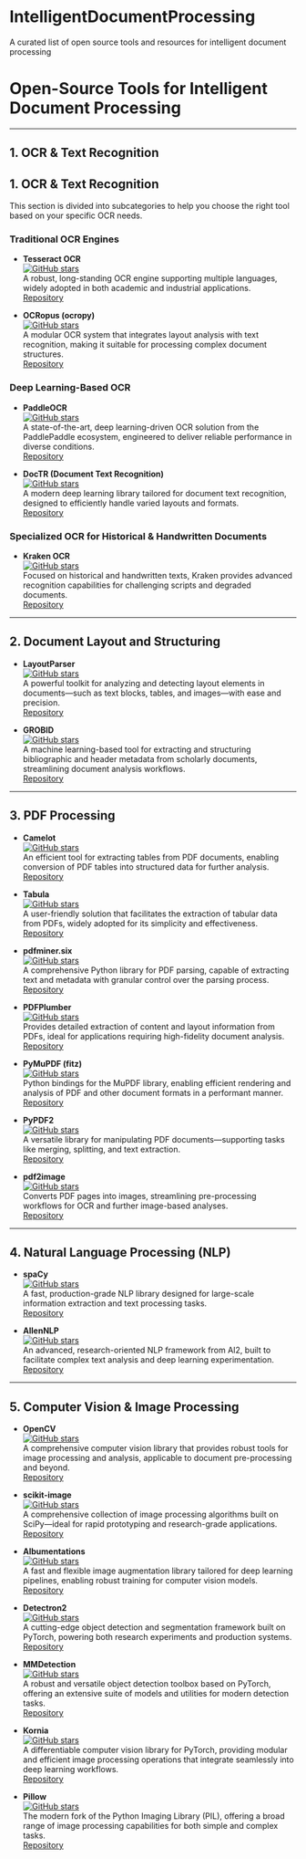 # IntelligentDocumentProcessing
A curated list of open source tools and resources for intelligent document processing

# Open-Source Tools for Intelligent Document Processing

---

## 1. OCR & Text Recognition

## 1. OCR & Text Recognition

This section is divided into subcategories to help you choose the right tool based on your specific OCR needs.

### Traditional OCR Engines
- **Tesseract OCR**  
  [![GitHub stars](https://img.shields.io/github/stars/tesseract-ocr/tesseract?style=social)](https://github.com/tesseract-ocr/tesseract)  
  A robust, long-standing OCR engine supporting multiple languages, widely adopted in both academic and industrial applications.  
  [Repository](https://github.com/tesseract-ocr/tesseract)

- **OCRopus (ocropy)**  
  [![GitHub stars](https://img.shields.io/github/stars/tmbdev/ocropy?style=social)](https://github.com/tmbdev/ocropy)  
  A modular OCR system that integrates layout analysis with text recognition, making it suitable for processing complex document structures.  
  [Repository](https://github.com/tmbdev/ocropy)

### Deep Learning-Based OCR
- **PaddleOCR**  
  [![GitHub stars](https://img.shields.io/github/stars/PaddlePaddle/PaddleOCR?style=social)](https://github.com/PaddlePaddle/PaddleOCR)  
  A state-of-the-art, deep learning-driven OCR solution from the PaddlePaddle ecosystem, engineered to deliver reliable performance in diverse conditions.  
  [Repository](https://github.com/PaddlePaddle/PaddleOCR)

- **DocTR (Document Text Recognition)**  
  [![GitHub stars](https://img.shields.io/github/stars/mindee/doctr?style=social)](https://github.com/mindee/doctr)  
  A modern deep learning library tailored for document text recognition, designed to efficiently handle varied layouts and formats.  
  [Repository](https://github.com/mindee/doctr)

### Specialized OCR for Historical & Handwritten Documents
- **Kraken OCR**  
  [![GitHub stars](https://img.shields.io/github/stars/mittagessen/kraken?style=social)](https://github.com/mittagessen/kraken)  
  Focused on historical and handwritten texts, Kraken provides advanced recognition capabilities for challenging scripts and degraded documents.  
  [Repository](https://github.com/mittagessen/kraken)


---

## 2. Document Layout and Structuring

- **LayoutParser**  
  [![GitHub stars](https://img.shields.io/github/stars/Layout-Parser/layout-parser?style=social)](https://github.com/Layout-Parser/layout-parser)  
  A powerful toolkit for analyzing and detecting layout elements in documents—such as text blocks, tables, and images—with ease and precision.  
  [Repository](https://github.com/Layout-Parser/layout-parser)

- **GROBID**  
  [![GitHub stars](https://img.shields.io/github/stars/kermitt2/grobid?style=social)](https://github.com/kermitt2/grobid)  
  A machine learning-based tool for extracting and structuring bibliographic and header metadata from scholarly documents, streamlining document analysis workflows.  
  [Repository](https://github.com/kermitt2/grobid)

---

## 3. PDF Processing

- **Camelot**  
  [![GitHub stars](https://img.shields.io/github/stars/camelot-dev/camelot?style=social)](https://github.com/camelot-dev/camelot)  
  An efficient tool for extracting tables from PDF documents, enabling conversion of PDF tables into structured data for further analysis.  
  [Repository](https://github.com/camelot-dev/camelot)

- **Tabula**  
  [![GitHub stars](https://img.shields.io/github/stars/tabulapdf/tabula?style=social)](https://github.com/tabulapdf/tabula)  
  A user-friendly solution that facilitates the extraction of tabular data from PDFs, widely adopted for its simplicity and effectiveness.  
  [Repository](https://github.com/tabulapdf/tabula)

- **pdfminer.six**  
  [![GitHub stars](https://img.shields.io/github/stars/pdfminer/pdfminer.six?style=social)](https://github.com/pdfminer/pdfminer.six)  
  A comprehensive Python library for PDF parsing, capable of extracting text and metadata with granular control over the parsing process.  
  [Repository](https://github.com/pdfminer/pdfminer.six)

- **PDFPlumber**  
  [![GitHub stars](https://img.shields.io/github/stars/jsvine/pdfplumber?style=social)](https://github.com/jsvine/pdfplumber)  
  Provides detailed extraction of content and layout information from PDFs, ideal for applications requiring high-fidelity document analysis.  
  [Repository](https://github.com/jsvine/pdfplumber)

- **PyMuPDF (fitz)**  
  [![GitHub stars](https://img.shields.io/github/stars/pymupdf/PyMuPDF?style=social)](https://github.com/pymupdf/PyMuPDF)  
  Python bindings for the MuPDF library, enabling efficient rendering and analysis of PDF and other document formats in a performant manner.  
  [Repository](https://github.com/pymupdf/PyMuPDF)

- **PyPDF2**  
  [![GitHub stars](https://img.shields.io/github/stars/py-pdf/PyPDF2?style=social)](https://github.com/py-pdf/PyPDF2)  
  A versatile library for manipulating PDF documents—supporting tasks like merging, splitting, and text extraction.  
  [Repository](https://github.com/py-pdf/PyPDF2)

- **pdf2image**  
  [![GitHub stars](https://img.shields.io/github/stars/Belval/pdf2image?style=social)](https://github.com/Belval/pdf2image)  
  Converts PDF pages into images, streamlining pre-processing workflows for OCR and further image-based analyses.  
  [Repository](https://github.com/Belval/pdf2image)

---

## 4. Natural Language Processing (NLP)

- **spaCy**  
  [![GitHub stars](https://img.shields.io/github/stars/explosion/spaCy?style=social)](https://github.com/explosion/spaCy)  
  A fast, production-grade NLP library designed for large-scale information extraction and text processing tasks.  
  [Repository](https://github.com/explosion/spaCy)

- **AllenNLP**  
  [![GitHub stars](https://img.shields.io/github/stars/allenai/allennlp?style=social)](https://github.com/allenai/allennlp)  
  An advanced, research-oriented NLP framework from AI2, built to facilitate complex text analysis and deep learning experimentation.  
  [Repository](https://github.com/allenai/allennlp)

---

## 5. Computer Vision & Image Processing

- **OpenCV**  
  [![GitHub stars](https://img.shields.io/github/stars/opencv/opencv?style=social)](https://github.com/opencv/opencv)  
  A comprehensive computer vision library that provides robust tools for image processing and analysis, applicable to document pre-processing and beyond.  
  [Repository](https://github.com/opencv/opencv)

- **scikit-image**  
  [![GitHub stars](https://img.shields.io/github/stars/scikit-image/scikit-image?style=social)](https://github.com/scikit-image/scikit-image)  
  A comprehensive collection of image processing algorithms built on SciPy—ideal for rapid prototyping and research-grade applications.  
  [Repository](https://github.com/scikit-image/scikit-image)

- **Albumentations**  
  [![GitHub stars](https://img.shields.io/github/stars/albumentations-team/albumentations?style=social)](https://github.com/albumentations-team/albumentations)  
  A fast and flexible image augmentation library tailored for deep learning pipelines, enabling robust training for computer vision models.  
  [Repository](https://github.com/albumentations-team/albumentations)

- **Detectron2**  
  [![GitHub stars](https://img.shields.io/github/stars/facebookresearch/detectron2?style=social)](https://github.com/facebookresearch/detectron2)  
  A cutting-edge object detection and segmentation framework built on PyTorch, powering both research experiments and production systems.  
  [Repository](https://github.com/facebookresearch/detectron2)

- **MMDetection**  
  [![GitHub stars](https://img.shields.io/github/stars/open-mmlab/mmdetection?style=social)](https://github.com/open-mmlab/mmdetection)  
  A robust and versatile object detection toolbox based on PyTorch, offering an extensive suite of models and utilities for modern detection tasks.  
  [Repository](https://github.com/open-mmlab/mmdetection)

- **Kornia**  
  [![GitHub stars](https://img.shields.io/github/stars/kornia/kornia?style=social)](https://github.com/kornia/kornia)  
  A differentiable computer vision library for PyTorch, providing modular and efficient image processing operations that integrate seamlessly into deep learning workflows.  
  [Repository](https://github.com/kornia/kornia)

- **Pillow**  
  [![GitHub stars](https://img.shields.io/github/stars/python-pillow/Pillow?style=social)](https://github.com/python-pillow/Pillow)  
  The modern fork of the Python Imaging Library (PIL), offering a broad range of image processing capabilities for both simple and complex tasks.  
  [Repository](https://github.com/python-pillow/Pillow)
